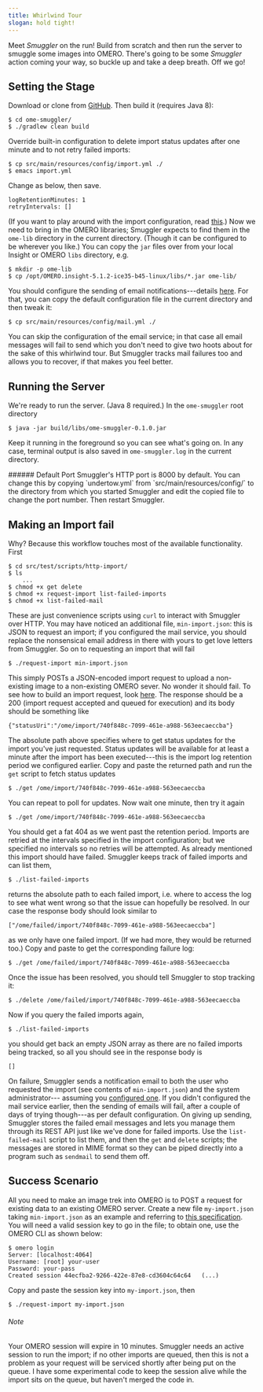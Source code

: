 ```yaml
---
title: Whirlwind Tour
slogan: hold tight!
---
```


<p class="intro">
Meet <em>Smuggler</em> on the run! Build from scratch and then run the server
to smuggle some images into OMERO. There's going to be some <em>Smuggler</em>
action coming your way, so buckle up and take a deep breath. Off we go!
</p>

Setting the Stage
-----------------
Download or clone from [GitHub](https://github.com/c0c0n3/ome-smuggler).
Then build it (requires Java 8):

~~~ {.bash}
$ cd ome-smuggler/
$ ./gradlew clean build
~~~

Override built-in configuration to delete import status updates after one minute
and to not retry failed imports:

~~~ {.bash}
$ cp src/main/resources/config/import.yml ./
$ emacs import.yml
~~~

Change as below, then save.

~~~ {.yaml}
logRetentionMinutes: 1
retryIntervals: []
~~~

(If you want to play around with the import configuration, read [this][import-config].)
Now we need to bring in the OMERO libraries; Smuggler expects to find them in
the `ome-lib` directory in the current directory. (Though it can be configured
to be wherever you like.) You can copy the `jar` files over from your local
Insight or OMERO `libs` directory, e.g.

~~~ {.bash}
$ mkdir -p ome-lib
$ cp /opt/OMERO.insight-5.1.2-ice35-b45-linux/libs/*.jar ome-lib/
~~~

You should configure the sending of email notifications---details [here][mail-config].
For that, you can copy the default configuration file in the current
directory and then tweak it:

~~~ {.bash}
$ cp src/main/resources/config/mail.yml ./
~~~

<p class="side-note">
You can skip the configuration of the email service; in that case all email
messages will fail to send which you don't need to give two hoots about for
the sake of this whirlwind tour. But Smuggler tracks mail failures too and
allows you to recover, if that makes you feel better.
</p>

Running the Server
------------------
We're ready to run the server. (Java 8 required.) In the `ome-smuggler` root
directory

~~~ {.bash}
$ java -jar build/libs/ome-smuggler-0.1.0.jar
~~~

Keep it running in the foreground so you can see what's going on. In any case,
terminal output is also saved in `ome-smuggler.log` in the current directory.

<div class="side-note">
###### Default Port
Smuggler's HTTP port is 8000 by default. You can change this by copying 
`undertow.yml` from `src/main/resources/config/` to the directory from
which you started Smuggler and edit the copied file to change the port
number. Then restart Smuggler.
</div>

Making an Import fail
---------------------
Why? Because this workflow touches most of the available functionality. First

~~~ {.bash}
$ cd src/test/scripts/http-import/
$ ls
    ...
$ chmod +x get delete
$ chmod +x request-import list-failed-imports
$ chmod +x list-failed-mail
~~~

These are just convenience scripts using `curl` to interact with Smuggler over
HTTP. You may have noticed an additional file, `min-import.json`: this is JSON
to request an import; if you configured the mail service, you should replace
the nonsensical email address in there with yours to get love letters from
Smuggler. So on to requesting an import that will fail

~~~ {.bash}
$ ./request-import min-import.json 
~~~
    
This simply POSTs a JSON-encoded import request to upload a non-existing image
to a non-existing OMERO sever. No wonder it should fail. To see how to build
an import request, look [here][import-request].
The response should be a 200 (import request accepted and queued for execution)
and its body should be something like

~~~ {.json}
{"statusUri":"/ome/import/740f848c-7099-461e-a988-563eecaeccba"}
~~~

The absolute path above specifies where to get status updates for the import
you've just requested. Status updates will be available for at least a minute
after the import has been executed---this is the import log retention period
we configured earlier. Copy and paste the returned path and run the `get`
script to fetch status updates

~~~ {.bash}
$ ./get /ome/import/740f848c-7099-461e-a988-563eecaeccba
~~~

You can repeat to poll for updates. Now wait one minute, then try it again

~~~ {.bash}
$ ./get /ome/import/740f848c-7099-461e-a988-563eecaeccba
~~~

You should get a fat 404 as we went past the retention period.
Imports are retried at the intervals specified in the import configuration;
but we specified no intervals so no retries will be attempted. As already
mentioned this import should have failed. Smuggler keeps track of failed
imports and can list them,

~~~ {.bash}
$ ./list-failed-imports 
~~~
    
returns the absolute path to each failed import, i.e. where to access the log
to see what went wrong so that the issue can hopefully be resolved. In our case
the response body should look similar to

~~~ {.json}
["/ome/failed/import/740f848c-7099-461e-a988-563eecaeccba"]
~~~
    
as we only have one failed import. (If we had more, they would be returned
too.) Copy and paste to get the corresponding failure log:

~~~ {.bash}
$ ./get /ome/failed/import/740f848c-7099-461e-a988-563eecaeccba
~~~

Once the issue has been resolved, you should tell Smuggler to stop tracking it:

~~~ {.bash}
$ ./delete /ome/failed/import/740f848c-7099-461e-a988-563eecaeccba
~~~

Now if you query the failed imports again,

~~~ {.bash}
$ ./list-failed-imports
~~~
    
you should get back an empty JSON array as there are no failed imports being
tracked, so all you should see in the response body is

~~~ {.json}
[]
~~~

On failure, Smuggler sends a notification email to both the user who requested
the import (see contents of `min-import.json`) and the system administrator---
assuming you [configured one][mail-config]. If you didn't configured the mail
service earlier, then the sending of emails will fail, after a couple of days
of trying though---as per default configuration. On giving up sending, Smuggler
stores the failed email messages and lets you manage them through its REST API
just like we've done for failed imports. Use the `list-failed-mail` script to
list them, and then the `get` and `delete` scripts; the messages are stored in
MIME format so they can be piped directly into a program such as `sendmail` to
send them off.


Success Scenario
----------------
All you need to make an image trek into OMERO is to POST a request for existing
data to an existing OMERO server. Create a new file `my-import.json` taking
`min-import.json` as an example and referring to [this specification][import-request].
You will need a valid session key to go in the file; to obtain one, use the
OMERO CLI as shown below:

~~~ {.bash}
$ omero login
Server: [localhost:4064]
Username: [root] your-user
Password: your-pass
Created session 44ecfba2-9266-422e-87e8-cd3604c64c64   (...)
~~~

Copy and paste the session key into `my-import.json`, then

~~~ {.bash}
$ ./request-import my-import.json
~~~
    
###### Note
Your OMERO session will expire in 10 minutes. Smuggler needs an active session
to run the import; if no other imports are queued, then this is not a problem
as your request will be serviced shortly after being put on the queue. I have
some experimental code to keep the session alive while the import sits on the
queue, but haven't merged the code in.



[import-config]: https://github.com/c0c0n3/ome-smuggler/blob/master/src/main/java/ome/smuggler/config/items/ImportConfig.java
[import-request]: https://github.com/c0c0n3/ome-smuggler/blob/master/src/main/java/ome/smuggler/web/imports/ImportRequest.java
[mail-config]: https://github.com/c0c0n3/ome-smuggler/blob/master/src/main/java/ome/smuggler/config/items/MailConfig.java
